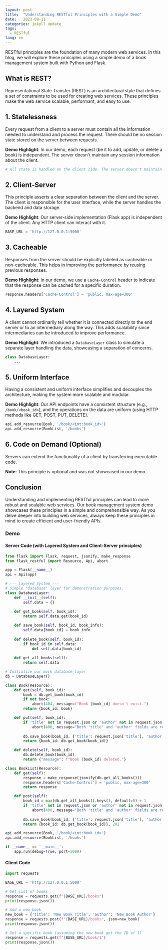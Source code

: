 ```yaml
---
layout: post
title:  "Understanding RESTful Principles with a Simple Demo"
date:   2023-08-11
categories: jekyll update
tags: 
  - RESTful 
lang: en
---
```


RESTful principles are the foundation of many modern web services. In this blog, we will explore these principles using a simple demo of a book management system built with Python and Flask.

## What is REST?

Representational State Transfer (REST) is an architectural style that defines a set of constraints to be used for creating web services. These principles make the web service scalable, performant, and easy to use.

## 1. Statelessness

Every request from a client to a server must contain all the information needed to understand and process the request. There should be no session state stored on the server between requests.

**Demo Highlight**:
In our demo, each request (be it to add, update, or delete a book) is independent. The server doesn't maintain any session information about the client.

```python
# All state is handled on the client side. The server doesn't maintain any session about the individual clients.
```

## 2. Client-Server

This principle asserts a clear separation between the client and the server. The client is responsible for the user interface, while the server handles the backend and data storage.

**Demo Highlight**:
Our server-side implementation (Flask app) is independent of the client. Any HTTP client can interact with it.

```python
BASE_URL = 'http://127.0.0.1:5000'
```

## 3. Cacheable

Responses from the server should be explicitly labeled as cacheable or non-cacheable. This helps in improving the performance by reusing previous responses.

**Demo Highlight**:
In our demo, we use a `Cache-Control` header to indicate that the response can be cached for a specific duration.

```python
response.headers['Cache-Control'] = 'public, max-age=300'
```

## 4. Layered System

A client cannot ordinarily tell whether it is connected directly to the end server or to an intermediary along the way. This adds scalability since intermediaries can be introduced to improve performance.

**Demo Highlight**:
We introduced a `DatabaseLayer` class to simulate a separate layer handling the data, showcasing a separation of concerns.

```python
class DatabaseLayer:
    ...
```

## 5. Uniform Interface

Having a consistent and uniform interface simplifies and decouples the architecture, making the system more scalable and modular.

**Demo Highlight**:
Our API endpoints have a consistent structure (e.g., `/book/<book_id>`), and the operations on the data are uniform (using HTTP methods like GET, POST, PUT, DELETE).

```python
api.add_resource(Book, '/book/<int:book_id>')
api.add_resource(BookList, '/books')
```

## 6. Code on Demand (Optional)

Servers can extend the functionality of a client by transferring executable code.

**Note**: This principle is optional and was not showcased in our demo.

## Conclusion

Understanding and implementing RESTful principles can lead to more robust and scalable web services. Our book management system demo showcases these principles in a simple and comprehensible way. As you delve deeper into building web services, always keep these principles in mind to create efficient and user-friendly APIs.

### Demo
#### Server Code (with Layered System and Client-Server principles)
```python
from flask import Flask, request, jsonify, make_response
from flask_restful import Resource, Api, abort

app = Flask(__name__)
api = Api(app)

# --- Layered System ---
# Simple "database" layer for demonstration purposes.
class DatabaseLayer:
    def __init__(self):
        self.data = {}
    
    def get_book(self, book_id):
        return self.data.get(book_id)

    def save_book(self, book_id, book_info):
        self.data[book_id] = book_info
    
    def delete_book(self, book_id):
        if book_id in self.data:
            del self.data[book_id]
    
    def get_all_books(self):
        return self.data

# Initialize our mock database layer
db = DatabaseLayer()

class Book(Resource):
    def get(self, book_id):
        book = db.get_book(book_id)
        if not book:
            abort(404, message=f"Book {book_id} doesn't exist.")
        return {book_id: book}

    def put(self, book_id):
        if 'title' not in request.json or 'author' not in request.json:
            abort(400, message="Both 'title' and 'author' fields are required.")
        
        db.save_book(book_id, {'title': request.json['title'], 'author': request.json['author']})
        return {book_id: db.get_book(book_id)}

    def delete(self, book_id):
        db.delete_book(book_id)
        return {"message": f"Book {book_id} deleted."}

class BookList(Resource):
    def get(self):
        response = make_response(jsonify(db.get_all_books()))
        response.headers['Cache-Control'] = 'public, max-age=300'
        return response

    def post(self):
        book_id = max(db.get_all_books().keys(), default=0) + 1
        if 'title' not in request.json or 'author' not in request.json:
            abort(400, message="Both 'title' and 'author' fields are required.")
        
        db.save_book(book_id, {'title': request.json['title'], 'author': request.json['author']})
        return {book_id: db.get_book(book_id)}, 201

api.add_resource(Book, '/book/<int:book_id>')
api.add_resource(BookList, '/books')

if __name__ == '__main__':
    app.run(debug=True, port=5000)
```

#### Client Code
```python
import requests

BASE_URL = 'http://127.0.0.1:5000'

# Get list of books
response = requests.get(f"{BASE_URL}/books")
print(response.json())

# Add a new book
new_book = {'title': 'New Book Title', 'author': 'New Book Author'}
response = requests.post(f"{BASE_URL}/books", json=new_book)
print(response.json())

# Get a specific book (assuming the new book got the ID of 1)
response = requests.get(f"{BASE_URL}/book/1")
print(response.json())
```

